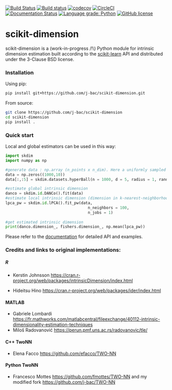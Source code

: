 [![Build Status](https://travis-ci.com/j-bac/scikit-dimension.svg?branch=master)](https://travis-ci.com/j-bac/scikit-dimension)
[![Build status](https://ci.appveyor.com/api/projects/status/tvumlfad69g6ap3u/branch/master?svg=true)](https://ci.appveyor.com/project/j-bac/scikit-dimension/branch/master)
[![codecov](https://codecov.io/gh/j-bac/scikit-dimension/branch/master/graph/badge.svg)](https://codecov.io/gh/j-bac/scikit-dimension)
[![CircleCI](https://circleci.com/gh/j-bac/scikit-dimension/tree/master.svg?style=shield)](https://circleci.com/gh/j-bac/scikit-dimension/tree/master)
[![Documentation Status](https://readthedocs.org/projects/scikit-dimension/badge/?version=latest)](https://scikit-dimension.readthedocs.io/en/latest/?badge=latest)
[![Language grade: Python](https://img.shields.io/lgtm/grade/python/g/j-bac/scikit-dimension.svg?logo=lgtm&logoWidth=18)](https://lgtm.com/projects/g/j-bac/scikit-dimension/context:python)
[![GitHub license](https://img.shields.io/github/license/j-bac/scikit-dimension)](https://github.com/j-bac/scikit-dimension/blob/master/LICENSE)


# scikit-dimension

scikit-dimension is a (work-in-progress /!\\) Python module for intrinsic dimension estimation built according to the [scikit-learn](https://github.com/scikit-learn/scikit-learn) API and distributed under the 3-Clause BSD license.

### Installation

Using pip:
```bash
pip install git+https://github.com/j-bac/scikit-dimension.git
```

From source:
```bash
git clone https://github.com/j-bac/scikit-dimension
cd scikit-dimension
pip install .
```

### Quick start

Local and global estimators can be used in this way:

```python
import skdim
import numpy as np

#generate data : np.array (n_points x n_dim). Here a uniformly sampled 5-ball embedded in 10 dimensions
data = np.zeros((1000,10))
data[:,:5] = skdim.datasets.hyperBall(n = 1000, d = 5, radius = 1, random_state = 0)

#estimate global intrinsic dimension
danco = skdim.id.DANCo().fit(data)
#estimate local intrinsic dimension (dimension in k-nearest-neighborhoods around each point):
lpca_pw = skdim.id.lPCA().fit_pw(data,
                                    n_neighbors = 100,
                                    n_jobs = 1)
                            
#get estimated intrinsic dimension
print(danco.dimension_, fishers.dimension_, np.mean(lpca_pw))
```

Please refer to the [documentation](https://scikit-dimension.readthedocs.io) for detailed API and examples.


### Credits and links to original implementations:

##### R
- Kerstin Johnsson
https://cran.r-project.org/web/packages/intrinsicDimension/index.html

- Hideitsu Hino
https://cran.r-project.org/web/packages/ider/index.html

#### MATLAB
- Gabriele Lombardi https://fr.mathworks.com/matlabcentral/fileexchange/40112-intrinsic-dimensionality-estimation-techniques
- Miloš Radovanović https://perun.pmf.uns.ac.rs/radovanovic/tle/

#### C++ TwoNN
- Elena Facco https://github.com/efacco/TWO-NN

#### Python TwoNN 
- Francesco Mottes https://github.com/fmottes/TWO-NN 
and my modified fork https://github.com/j-bac/TWO-NN
